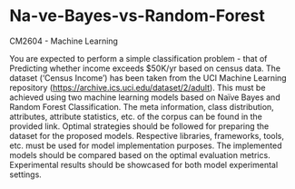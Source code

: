 # Na-ve-Bayes-vs-Random-Forest
CM2604 - Machine Learning

You are expected to perform a simple classification problem - that of Predicting whether income exceeds
$50K/yr based on census data. The dataset (‘Census Income’) has been taken from the UCI Machine
Learning repository (https://archive.ics.uci.edu/dataset/2/adult). This must be achieved using two machine
learning models based on Naïve Bayes and Random Forest Classification.
The meta information, class distribution, attributes, attribute statistics, etc. of the corpus can be found in
the provided link. Optimal strategies should be followed for preparing the dataset for the proposed
models. Respective libraries, frameworks, tools, etc. must be used for model implementation purposes. The
implemented models should be compared based on the optimal evaluation metrics. Experimental results
should be showcased for both model experimental settings.